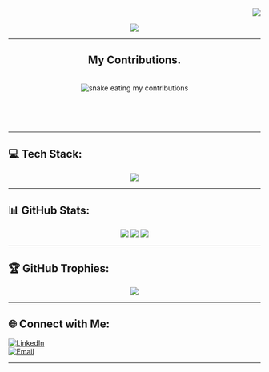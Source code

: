 <img align="right" src="https://visitor-badge.laobi.icu/badge?page_id=sreedhil.sreedhil"/>
<br/>
<p align="center">
  <a href="https://readme-typing-svg.demolab.com">
    <img src="https://readme-typing-svg.demolab.com?font=Times+new+roman&pause=1000&color=0F8BF7&center=true&vCenter=true&width=435&lines=Hi+There%2C+I'm+SREEDHIL+PAVISHANKER+B;Software+Product+Engineer;Kalvium+%E2%80%93+LPU+(2024%E2%80%932028)" />
  </a>
</p>

---
<div align="center">
  <h2>My Contributions.</h2>
  <br/>
  <img alt="snake eating my contributions" src="https://raw.githubusercontent.com/sreedhil/sreedhil/output/github-contribution-grid-snake.svg"/>

  <br/><br/><br/>
</div>

---


## 💻 Tech Stack:

<p align="center">
  <a href="https://skillicons.dev">
    <img src="https://skillicons.dev/icons?i=js,html,css,nodejs,aws,gcp,react,git,py,tailwind,vscode,cpp,express,figma,github,md,mongodb,mysql,netlify,npm,postman,powershell,figma&theme=light" />
  </a>
</p>

---

## 📊 GitHub Stats:



<p align="center">
  <a href="https://github-readme-stats.vercel.app">
    <img src="https://github-readme-stats.vercel.app/api?username=SREEDHIL&theme=holi&hide_border=falseinclude_all_commits=true&count_private=true" />
    <img src="https://nirzak-streak-stats.vercel.app/?user=SREEDHIL&theme=holi&hide_border=false" />
    <img src="https://github-readme-stats.vercel.app/api/top-langs/?username=SREEDHIL&theme=holi&hide_border=false&layout=compact" />
  </a>
</p>

---

## 🏆 GitHub Trophies:

<p align="center">
  <a href="https://github-profile-trophy.vercel.app">
    <img src="https://github-profile-trophy.vercel.app/?username=SREEDHIL&theme=date_night&no-frame=false&no-bg=false&margin-w=4" />
  </a>
</p>

---
## 🌐 Connect with Me:

[![LinkedIn](https://img.shields.io/badge/LinkedIn-%230077B5.svg?style=for-the-badge&logo=linkedin&logoColor=white)](https://www.linkedin.com/in/sreedhil-pavishanker-b-476a72306/)  
[![Email](https://img.shields.io/badge/Email-D14836?logo=gmail&logoColor=white&style=for-the-badge)](mailto:sreedhilpavishanker@gmail.com)

---
